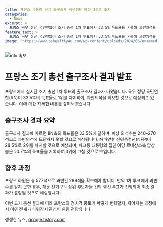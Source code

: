 ```yaml
---
title: 프랑스 대통령 선거 출구조사 극우정당 예상 1위로 조사
categories:
  - News
excerpt: >
  프랑스 극우 정당 국민연합이 조기 총선 1차 투표에서 33.5% 득표율을 기록해 과반의석을 확보할 것으로 예상되고, 이는 마크롱 대통령의 집권 여당을 앞지른다. 좌파연합 신민중전선은 28.5%로 2위를 기록했으며, 마크롱의 르네상스측 앙상블은 20.7%에 그쳤다. RN이 33% 득표율로 NFP(28.5%)과 르네상스 앙상블(22%)을 앞섰으며, 결선 투표를 향한 관심이 집중되고 있다. 마크롱 대통령은 이번 선거에 대한 관심을 끌고 있으며, 극우 세력의 성장에 대응하고자 전격적으로 하원 해산을 선언한 바 있다.
feature_text: >
  프랑스 극우 정당 국민연합이 조기 총선 1차 투표에서 33.5% 득표율을 기록해 과반의석을 확보할 것으로 예상되고, 이는 마크롱 대통령의 집권 여당을 앞지른다. 좌파연합 신민중전선은 28.5%로 2위를 기록했으며, 마크롱의 르네상스측 앙상블은 20.7%에 그쳤다. RN이 33% 득표율로 NFP(28.5%)과 르네상스 앙상블(22%)을 앞섰으며, 결선 투표를 향한 관심이 집중되고 있다. 마크롱 대통령은 이번 선거에 대한 관심을 끌고 있으며, 극우 세력의 성장에 대응하고자 전격적으로 하원 해산을 선언한 바 있다.
image: 'https://www.behealthy4u.com/wp-content/uploads/2024/06/unnamed-file.png'
---
```


<p><img src="https://www.behealthy4u.com/wp-content/uploads/2024/06/unnamed-file.png" alt="info 속보" /></p>

<h1>프랑스 조기 총선 출구조사 결과 발표</h1>

<p>프랑스에서 실시된 조기 총선 1차 투표의 출구조사 결과가 나왔습니다. 극우 정당 국민연합(RN)이 33.5%의 득표율로 1위를 차지하며, 과반의석을 확보할 것으로 예상되고 있습니다. 이에 대한 자세한 내용을 살펴보겠습니다.</p>

<h2>출구조사 결과 요약</h2>

<p data-ke-size="size16">출구조사 결과에 따르면 RN측의 득표율은 33.5%에 달하며, 예상 의석수는 240~270석으로 과반의석에 도달하지 못할 것으로 예상됩니다. 좌파연합 신민중전선(NFP)이 28.5%로 2위를 차지할 것으로 예상되며, 마크롱 대통령의 집권 여당 르네상스측 앙상블은 20.7%의 득표율을 기록하여 3위에 그칠 것으로 보입니다.</p>

<h2>향후 과정</h2>

<p data-ke-size="size16">프랑스 하원은 총 577석으로 과반인 289석을 확보해야 합니다. 만약 1차 투표에서 과반 수를 얻지 못한 경우, 해당 선거구의 상위 후보자들 간의 결선 투표가 진행되어 최종 결과가 결정될 것으로 예상됩니다.</p>

<p>이번 조기 총선 결과에 따라 프랑스의 정치적 풍토가 어떻게 변화할지, 이어지는 과정에서 어떤 전개가 이뤄질지 관심이 쏠릴 전망입니다.</p>
생생한 뉴스, <a href="https://qoogle.tistory.com" rel="dofollow">qoogle.tistory.com</a>


